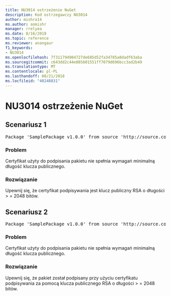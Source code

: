```yaml
---
title: NU3014 ostrzeżenie NuGet
description: Kod ostrzegawczy NU3014
author: mishra14
ms.author: anmishr
manager: rrelyea
ms.date: 8/16/2018
ms.topic: reference
ms.reviewer: anangaur
f1_keywords:
- NU3014
ms.openlocfilehash: 7f311794904727de685d52fa34785a8dadf63aba
ms.sourcegitcommit: c643dd2c44e085601551ff7079d696bcc3ad2b49
ms.translationtype: MT
ms.contentlocale: pl-PL
ms.lasthandoff: 08/21/2018
ms.locfileid: "40248831"
---
```

# <a name="nuget-warning-nu3014"></a>NU3014 ostrzeżenie NuGet

## <a name="scenario-1"></a>Scenariusz 1

<pre>Package 'SamplePackage v1.0.0' from source 'http://source.com/index.json': The signing certificate does not meet a minimum public key length requirement.</pre>

### <a name="issue"></a>Problem

Certyfikat użyty do podpisania pakietu nie spełnia wymagań minimalną długość klucza publicznego.


### <a name="solution"></a>Rozwiązanie

Upewnij się, że certyfikat podpisywania jest klucz publiczny RSA o długości > = 2048 bitów.



## <a name="scenario-2"></a>Scenariusz 2

<pre>Package 'SamplePackage v1.0.0' from source 'http://source.com/index.json': The primary signature's certificate does not meet a minimum public key length requirement.</pre>

### <a name="issue"></a>Problem

Certyfikat użyty do podpisania pakietu nie spełnia wymagań minimalną długość klucza publicznego.


### <a name="solution"></a>Rozwiązanie

Upewnij się, że pakiet został podpisany przy użyciu certyfikatu podpisywania za pomocą klucza publicznego RSA o długości > = 2048 bitów.



